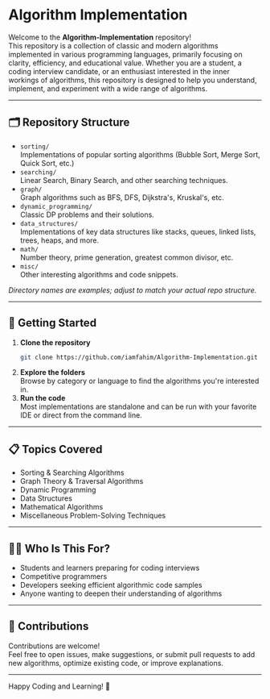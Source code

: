 # Algorithm Implementation

Welcome to the **Algorithm-Implementation** repository!  
This repository is a collection of classic and modern algorithms implemented in various programming languages, primarily focusing on clarity, efficiency, and educational value. Whether you are a student, a coding interview candidate, or an enthusiast interested in the inner workings of algorithms, this repository is designed to help you understand, implement, and experiment with a wide range of algorithms.

---

## 🗂️ Repository Structure

- `sorting/`  
  Implementations of popular sorting algorithms (Bubble Sort, Merge Sort, Quick Sort, etc.)
- `searching/`  
  Linear Search, Binary Search, and other searching techniques.
- `graph/`  
  Graph algorithms such as BFS, DFS, Dijkstra's, Kruskal's, etc.
- `dynamic_programming/`  
  Classic DP problems and their solutions.
- `data_structures/`  
  Implementations of key data structures like stacks, queues, linked lists, trees, heaps, and more.
- `math/`  
  Number theory, prime generation, greatest common divisor, etc.
- `misc/`  
  Other interesting algorithms and code snippets.

*Directory names are examples; adjust to match your actual repo structure.*

---

## 🚀 Getting Started

1. **Clone the repository**
   ```bash
   git clone https://github.com/iamfahim/Algorithm-Implementation.git
   ```
2. **Explore the folders**  
   Browse by category or language to find the algorithms you're interested in.
3. **Run the code**  
   Most implementations are standalone and can be run with your favorite IDE or direct from the command line.

---

## 📋 Topics Covered

- Sorting & Searching Algorithms
- Graph Theory & Traversal Algorithms
- Dynamic Programming
- Data Structures
- Mathematical Algorithms
- Miscellaneous Problem-Solving Techniques

---

## 🧑‍💻 Who Is This For?

- Students and learners preparing for coding interviews
- Competitive programmers
- Developers seeking efficient algorithmic code samples
- Anyone wanting to deepen their understanding of algorithms

---

## 🤝 Contributions

Contributions are welcome!  
Feel free to open issues, make suggestions, or submit pull requests to add new algorithms, optimize existing code, or improve explanations.

---

Happy Coding and Learning! 🚀

